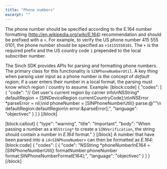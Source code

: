 ```yaml
---
title: "Phone numbers"
excerpt: ""
---
```

The phone number should be specified according to the E.164 number formatting (<http://en.wikipedia.org/wiki/E.164>) recommendation and should be prefixed with a `+`. For example, to verify the US phone number 415 555 0101, the phone number should be specified as `+14155550101`. The `+` is the required prefix and the US country code `1` prepended to the local subscriber number.

The Sinch SDK provides APIs for parsing and formatting phone numbers. The primary class for this functionality is `SINPhoneNumberUtil`. A key thing when parsing user input as a phone number is the concept of *default region*; if a user enters their number in a local format, the parsing must know which region / country to assume. Example:
[block:code]
{
  "codes": [
    {
      "code": "// Get user's current region by carrier info\nNSString* defaultRegion = [SINDeviceRegion currentCountryCode];\n\nNSError *parseError = nil;\nid<SINPhoneNumber> phoneNumber = [SINPhoneNumberUtil() parse:@\"<user input>\"\n                                               defaultRegion:defaultRegion\n                                                       error:&parseError];",
      "language": "objectivec"
    }
  ]
}
[/block]

[block:callout]
{
  "type": "warning",
  "title": "Important",
  "body": "When passing a number as a `NSString*` to create a `SINVerification`, the string should contain a number in *E.164* format."
}
[/block]
A number that have been parsed into a `id<SINPhoneNumber>` can then be formatted as *E.164*:
[block:code]
{
  "codes": [
    {
      "code": "NSString *phoneNumberInE164 = [SINPhoneNumberUtil() formatNumber:phoneNumber format:SINPhoneNumberFormatE164];",
      "language": "objectivec"
    }
  ]
}
[/block]